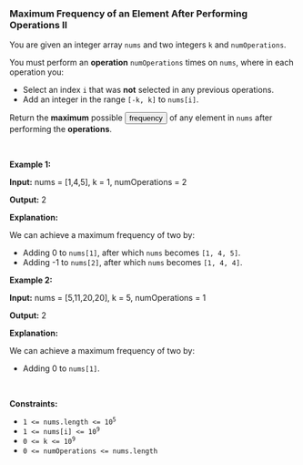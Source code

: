 
<h3>Maximum Frequency of an Element After Performing Operations II</h3>
<div><p>You are given an integer array <code>nums</code> and two integers <code>k</code> and <code>numOperations</code>.</p>
<p>You must perform an <strong>operation</strong> <code>numOperations</code> times on <code>nums</code>, where in each operation you:</p>
<ul>
<li>Select an index <code>i</code> that was <strong>not</strong> selected in any previous operations.</li>
<li>Add an integer in the range <code>[-k, k]</code> to <code>nums[i]</code>.</li>
</ul>
<p>Return the <strong>maximum</strong> possible <span class="cursor-pointer relative text-dark-blue-s text-sm" data-keyword="frequency-array"><button aria-controls="radix-:r1v:" aria-expanded="false" aria-haspopup="dialog" class="" data-state="closed" type="button">frequency</button></span> of any element in <code>nums</code> after performing the <strong>operations</strong>.</p>
<p> </p>
<p><strong>Example 1:</strong></p>
<div class="example-block">
<p><strong>Input:</strong> <span class="example-io">nums = [1,4,5], k = 1, numOperations = 2</span></p>
<p><strong>Output:</strong> <span class="example-io">2</span></p>
<p><strong>Explanation:</strong></p>
<p>We can achieve a maximum frequency of two by:</p>
<ul>
<li>Adding 0 to <code>nums[1]</code>, after which <code>nums</code> becomes <code>[1, 4, 5]</code>.</li>
<li>Adding -1 to <code>nums[2]</code>, after which <code>nums</code> becomes <code>[1, 4, 4]</code>.</li>
</ul>
</div>
<p><strong>Example 2:</strong></p>
<div class="example-block">
<p><strong>Input:</strong> <span class="example-io">nums = [5,11,20,20], k = 5, numOperations = 1</span></p>
<p><strong>Output:</strong> <span class="example-io">2</span></p>
<p><strong>Explanation:</strong></p>
<p>We can achieve a maximum frequency of two by:</p>
<ul>
<li>Adding 0 to <code>nums[1]</code>.</li>
</ul>
</div>
<p> </p>
<p><strong>Constraints:</strong></p>
<ul>
<li><code>1 &lt;= nums.length &lt;= 10<sup>5</sup></code></li>
<li><code>1 &lt;= nums[i] &lt;= 10<sup>9</sup></code></li>
<li><code>0 &lt;= k &lt;= 10<sup>9</sup></code></li>
<li><code>0 &lt;= numOperations &lt;= nums.length</code></li>
</ul>
</div>
